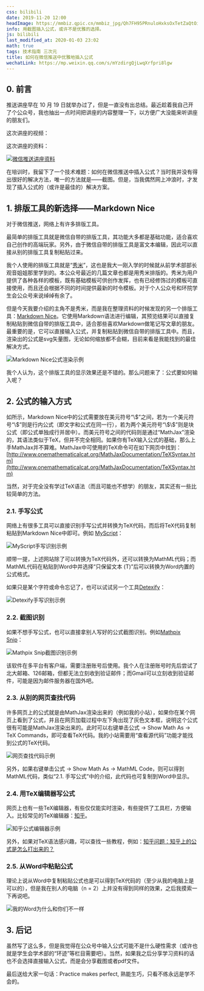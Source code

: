 ```yaml
---
css: bilibili
date: 2019-11-20 12:00
headImage: https://mmbiz.qpic.cn/mmbiz_jpg/Qh7FH95PRnuloHxksOxTetZaQtOicZ5boXOu9szzEziaUHWtyO0PeHg3PB5xv1oWUlVfib6ITYKhqpkia3CuEpma9w/0
info: 用截图插入公式，或许不是优雅的选择。
js: bilibili
last_modified_at: 2020-01-03 23:02
math: true
tags: 技术指南 三次元
title: 如何在微信推送中优雅地插入公式
wechatLink: https://mp.weixin.qq.com/s/mYzdirgQjLwqXrfpri8lgw
---
```


## 0. 前言
推送讲座早在 10 月 19 日就举办过了，但是一直没有出总结。最近趁着我自己开了个公众号，我也抽出一点时间把讲座的内容整理一下，以方便广大没能来听讲座的朋友们。

这次讲座的视频：

<div class="bilibiliBox" data-aid="71734762" data-page="1"></div>

这次讲座的资料：

[![微信推送讲座资料](https://s2.ax1x.com/2019/11/22/MTm5QA.png)](https://disk.pku.edu.cn/link/6B621DA345631AB22EE397C91C79E1EC)

在培训时，我留下了一个技术难题：如何在微信推送中插入公式？当时我并没有得出很好的解决方法，唯一的方法就是——截图。但是，当我偶然网上冲浪时，才发现了插入公式的（或许是最佳的）解决方案。

## 1. 排版工具的新选择——Markdown Nice
对于微信推送，网络上有许多排版工具。

最简单的排版工具就是微信自带的排版工具，其功能大多都是基础功能，适合喜欢自己创作的高端玩家。另外，由于微信自带的排版工具是富文本编辑，因此可以直接从别的排版工具复制粘贴过来。

我个人使用的排版工具就是“[秀米](https://xiumi.us/)”，这也是我大一刚入学的时候就从前学术部部长观音姐姐那里学到的。本公众号最近的几篇文章也都是用秀米排版的。秀米为用户提供了各种各样的模板，既有基础模板可供创作发挥，也有已经修饰过的模板可直接使用，而且还会根据不同的时间提供最新的时令模板。对于个人公众号和环院学生会公众号来说绰绰有余了。

但是今天我要介绍的主角不是秀米，而是我在整理资料的时候发现的另一个排版工具：[Markdown Nice](https://www.mdnice.com/)。它使用Markdown语法进行编辑，其预览结果可以直接复制粘贴到微信自带的排版工具中，适合那些喜欢Markdown做笔记写文章的朋友。最重要的是，它可以直接输入公式，并复制粘贴到微信自带的排版工具中。而且，渲染出的公式是svg矢量图，无论如何缩放都不会糊，目前来看是我能找到的最佳解决方式。

![Markdown Nice公式渲染示例](https://s2.ax1x.com/2019/11/22/MTn9e0.png)

我个人认为，这个排版工具的显示效果还是不错的。那么问题来了：公式要如何输入呢？

## 2. 公式的输入方式
如<a class="xref-figure" href="#figure-MTn9e0.png"></a><h-hws hidden=""> </h-hws>所示，Markdown Nice中的公式需要放在美元符号“\\\$”之间，若为一个美元符号“\\\$”则是行内公式（即文字和公式在同一行），若为两个美元符号“\\\$\\\$”则是块公式（即公式单独成行并居中）。而美元符号之间的代码则是通过“MathJax”渲染的，其语法类似于TeX，但并不完全相同。如果你有TeX输入公式的基础，那么上手MathJax并不算难。<span class="footnote">MathJax中可使用的TeX命令可在如下网页中找到：[http://www.onemathematicalcat.org/MathJaxDocumentation/TeXSyntax.htm](http://www.onemathematicalcat.org/MathJaxDocumentation/TeXSyntax.htm)</span>

当然，对于完全没有学过TeX语法（而且可能也不想学）的朋友，其实还有一些比较简单的方法。

### 2.1. 手写公式
网络上有很多工具可以直接识别手写公式并转换为TeX代码，而后将TeX代码复制粘贴到Markdown Nice中即可。例如 [MyScript](https://webdemo.myscript.com/views/math/index.html)：

![MyScript手写识别示例](https://s2.ax1x.com/2019/11/22/MTmzyn.png)

顺带一提，上述网站除了可以转换为TeX代码外，还可以转换为MathML代码；而MathML代码在粘贴到Word中并选择“只保留文本 (T)”后可以转换为Word内置的公式格式。

如果只是某个字符或命令忘记了，也可以试试另一个工具[Detexify](http://detexify.kirelabs.org/classify.html)：

![Detexify手写识别示例](https://s2.ax1x.com/2019/11/22/MTmxQs.png)

### 2.2. 截图识别
如果不想手写公式，也可以直接拿别人写好的公式截图识别。例如[Mathpix Snip](https://mathpix.com/)：

![Mathpix Snip截图识别示例](https://s2.ax1x.com/2019/11/22/MTmLFS.png)

该软件在多平台有客户端，需要注册账号后使用。我个人在注册账号时先后尝试了北大邮箱、126邮箱，但都无法立刻收到验证邮件；而Gmail可以立刻收到验证邮件，可能是因为邮件服务器在国外吧。

### 2.3. 从别的网页查找代码
许多网页上的公式就是由MathJax渲染出来的（例如我的小站），如果你在某个网页上看到了公式，并且在网页加载过程中左下角出现了灰色文本框，说明这个公式很有可能是MathJax渲染出来的。此时可以右键单击公式 → Show Math As → TeX Commands，即可查看TeX代码。<span class="footnote">我的小站需要用“查看源代码”功能才能找到公式的TeX代码。</span>

![网页查找代码示例](https://s2.ax1x.com/2019/11/22/MTmjzj.png)

另外，如果右键单击公式 → Show Math As → MathML Code，则可以得到MathML代码，类似“2.1. 手写公式”中的介绍，此代码也可复制到Word中显示。

### 2.4. 用TeX编辑器写公式
网页上也有一些TeX编辑器，有些仅仅能实时渲染，有些提供了工具栏，方便输入。比较常见的TeX编辑器：[知乎](https://zhuanlan.zhihu.com/write)。

![知乎公式编辑器示例](https://s2.ax1x.com/2019/11/22/MTmOJg.png)

另外，如果对TeX语法感兴趣，可以查找一些教程，例如：[知乎问题：知乎上的公式是怎么打出来的？](https://www.zhihu.com/question/31298277)

### 2.5. 从Word中粘贴公式
理论上说从Word中复制粘贴公式也是可以得到TeX代码的（至少从我的电脑上是可以的），但是我在别人的电脑（n = 2）上并没有得到同样的效果，之后我摸索一下再说吧。

![我的Word为什么和你们不一样](https://s2.ax1x.com/2019/11/22/MTnSLq.png)

## 3. 后记
虽然写了这么多，但是我觉得在公众号中输入公式可能不是什么硬性需求（或许也就是学生会学术部的“环迹”等栏目需要吧）。当然，如果我之后分享学习资料的话也不会选择直接输入公式，而是会分享截图或者pdf文件。

最后送给大家一句话：Practice makes perfect, 熟能生巧，只看不练永远是学不会的。